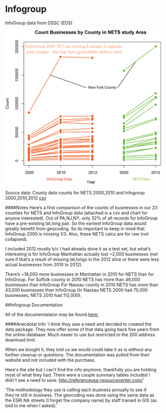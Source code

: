 Infogroup
=========

InfoGroup data from DSSC (EDS)

![alt text](images/Rplot.png "Title")

Source data: County data counts for NETS 2000,2010 and Infogroup 2000,2010,2012 [csv](data/county_business_counts_nets_infogroup_final.csv)

####Notes
Here’s a first comparison of the counts of businesses in our 23 counties for NETS and InfoGroup data (attached is a csv and chart for anyone interested). Out of PA,NJ,NY, only 32% of all records for InfoGroup have a pre-existing lat,long pair. So the earliest InfoGroup data would greatly benefit from geocoding. So its important to keep in mind that InfoGroup 2000 is missing 1/3. Also, these NETS calcs are for raw (not collapsed).

I included 2012 mostly b/c I had already done it as a test set, but what’s interesting is for InfoGroup Manhattan actually lost ~2,000 businesses (not sure if that’s a result of missing lat,longs in the 2012 slice or there were less actual businesses from 2010 to 2012). 

There’s ~18,000 more businesses in Manhattan in 2010 for NETS than for InfoGroup. 
For Suffolk county in 2010 NETS has more than 46,000 businesses than InfoGroup
For Nassau county in 2010 NETS has more than 43,000 businesses than InfoGroup (In Nassau NETS 2000 had 75,000 businesses, NETS 2010 had 112,000). 


##Infogroup Documentation

All of the documentataion may be found [here:](https://github.com/nygeog/infogroup/tree/master/documentation) 


####Anecdotal Info
'I think they saw a need and decided to created the data package. They now offer some of that data going back five years from the online database. Much easier to use but restricted to the 200 address download limit.

When we bought it, they told us we would could take it as is without any further cleanup or questions. The documentation was pulled from their website and not included with the purchase..

Here's the site but I can't find the info anymore, thankfully you are holding most of what they had. There were a couple summary tables included I didn't see a need to save.
http://referenceusa-resourcecenter.com/'

'The methodology they use is calling each business annually to see if they're still in business. The geocoding was done using the same data as the ESRI NA streets (I forget the company name) by staff trained in GIS (as told to me when I asked).'
